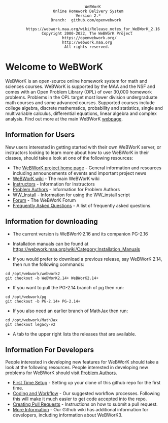                                        WeBWorK
                         Online Homework Delivery System
                                   Version 2.*
                        Branch:  github.com/openwebwork

             https://webwork.maa.org/wiki/Release_notes_for_WeBWorK_2.16
                    Copyright 2000-2022, The WeBWorK Project
                             https://openwebwork.org/
                             http://webwork.maa.org
                              All rights reserved.

# Welcome to WeBWorK

WeBWorK is an open-source online homework system for math and sciences courses. WeBWorK is supported by the MAA and the NSF and comes with an Open Problem Library (OPL) of over 30,000 homework problems. Problems in the OPL target most lower division undergraduate math courses and some advanced courses. Supported courses include college algebra, discrete mathematics, probability and statistics, single and multivariable calculus, differential equations, linear algebra and complex analysis.  Find out more at the main WeBWorK [webpage](http://webwork.maa.org).

## Information for Users

New users interested in getting started with their own WeBWorK server, or instructors looking to learn more about how to use WeBWorK in their classes, should take a look at one of the following resources:
*  The [WeBWorK project home page](https://openwebwork.org/) - General information and resources including announcements of events and important project news
*  [WeBWorK wiki](http://webwork.maa.org/wiki/Main_Page) - The main WeBWorK wiki
*  [Instructors](http://webwork.maa.org/wiki/Instructors) - Information for Instructors
*  [Problem Authors](http://webwork.maa.org/wiki/Authors) - Information for Problem Authors
*  [WW_Install](http://github.com/aubreyja/ww_install) - Information for using the WW_install script
*  [Forum](http://webwork.maa.org/moodle/mod/forum/index.php?id=3) - The WeBWorK Forum
*  [Frequently Asked Questions](https://github.com/openwebwork/webwork2/wiki/Frequently-Asked-Questions) - A list of frequently asked questions.

## Information for downloading

* The current version is WeBWorK-2.16 and its companion PG-2.16

* Installation manuals can be found at https://webwork.maa.org/wiki/Category:Installation_Manuals

* If you would prefer to download a previous release, say WeBWorK 2.14, then run the following commands:

```
cd /opt/webwork/webwork2
git checkout -b WeBWorK2.14+ WeBWorK2.14+
```
* If you want to pull the PG-2.14 branch of pg then run:

```
cd /opt/webwork/pg
git checkout -b PG-2.14+ PG-2.14+
```
* If you also need an earlier branch of MathJax then run:

```
cd /opt/webwork/MathJax
git checkout legacy-v2
```

* A tab to the upper right lists the releases that are available.

## Information For Developers

People interested in developing new features for WeBWorK should take a look at the following resources.  People interested in developing new problems for WeBWorK should visit [Problem Authors](http://webwork.maa.org/wiki/Authors).
*  [First Time Setup](https://github.com/openwebwork/webwork2/wiki/First-Time-Setup) - Setting up your clone of this github repo for the first time.
*  [Coding and Workflow](https://github.com/openwebwork/webwork2/wiki/Coding-and-Workflow) -  Our suggested workflow processes.  Following this will make it much easier to get code accepted into the repo.
*  [Creating Pull Requests](https://github.com/openwebwork/webwork2/wiki/Creating-Pull-Requests) - Instructions on how to submit a pull request.
*  [More Information](https://github.com/openwebwork/webwork2/wiki/) - Our Github wiki has additional information for developers, including information about WeBWorK3.
